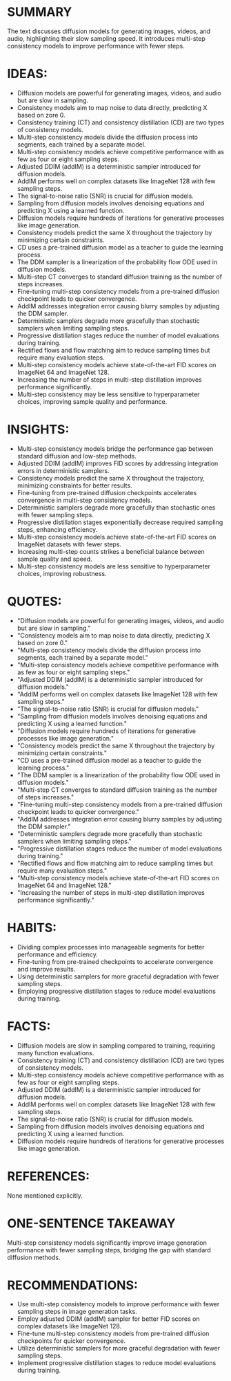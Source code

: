 # SUMMARY
The text discusses diffusion models for generating images, videos, and audio, highlighting their slow sampling speed. It introduces multi-step consistency models to improve performance with fewer steps.

# IDEAS:
- Diffusion models are powerful for generating images, videos, and audio but are slow in sampling.
- Consistency models aim to map noise to data directly, predicting X based on zore 0.
- Consistency training (CT) and consistency distillation (CD) are two types of consistency models.
- Multi-step consistency models divide the diffusion process into segments, each trained by a separate model.
- Multi-step consistency models achieve competitive performance with as few as four or eight sampling steps.
- Adjusted DDIM (addIM) is a deterministic sampler introduced for diffusion models.
- AddIM performs well on complex datasets like ImageNet 128 with few sampling steps.
- The signal-to-noise ratio (SNR) is crucial for diffusion models.
- Sampling from diffusion models involves denoising equations and predicting X using a learned function.
- Diffusion models require hundreds of iterations for generative processes like image generation.
- Consistency models predict the same X throughout the trajectory by minimizing certain constraints.
- CD uses a pre-trained diffusion model as a teacher to guide the learning process.
- The DDM sampler is a linearization of the probability flow ODE used in diffusion models.
- Multi-step CT converges to standard diffusion training as the number of steps increases.
- Fine-tuning multi-step consistency models from a pre-trained diffusion checkpoint leads to quicker convergence.
- AddIM addresses integration error causing blurry samples by adjusting the DDM sampler.
- Deterministic samplers degrade more gracefully than stochastic samplers when limiting sampling steps.
- Progressive distillation stages reduce the number of model evaluations during training.
- Rectified flows and flow matching aim to reduce sampling times but require many evaluation steps.
- Multi-step consistency models achieve state-of-the-art FID scores on ImageNet 64 and ImageNet 128.
- Increasing the number of steps in multi-step distillation improves performance significantly.
- Multi-step consistency may be less sensitive to hyperparameter choices, improving sample quality and performance.

# INSIGHTS:
- Multi-step consistency models bridge the performance gap between standard diffusion and low-step methods.
- Adjusted DDIM (addIM) improves FID scores by addressing integration errors in deterministic samplers.
- Consistency models predict the same X throughout the trajectory, minimizing constraints for better results.
- Fine-tuning from pre-trained diffusion checkpoints accelerates convergence in multi-step consistency models.
- Deterministic samplers degrade more gracefully than stochastic ones with fewer sampling steps.
- Progressive distillation stages exponentially decrease required sampling steps, enhancing efficiency.
- Multi-step consistency models achieve state-of-the-art FID scores on ImageNet datasets with fewer steps.
- Increasing multi-step counts strikes a beneficial balance between sample quality and speed.
- Multi-step consistency models are less sensitive to hyperparameter choices, improving robustness.

# QUOTES:
- "Diffusion models are powerful for generating images, videos, and audio but are slow in sampling."
- "Consistency models aim to map noise to data directly, predicting X based on zore 0."
- "Multi-step consistency models divide the diffusion process into segments, each trained by a separate model."
- "Multi-step consistency models achieve competitive performance with as few as four or eight sampling steps."
- "Adjusted DDIM (addIM) is a deterministic sampler introduced for diffusion models."
- "AddIM performs well on complex datasets like ImageNet 128 with few sampling steps."
- "The signal-to-noise ratio (SNR) is crucial for diffusion models."
- "Sampling from diffusion models involves denoising equations and predicting X using a learned function."
- "Diffusion models require hundreds of iterations for generative processes like image generation."
- "Consistency models predict the same X throughout the trajectory by minimizing certain constraints."
- "CD uses a pre-trained diffusion model as a teacher to guide the learning process."
- "The DDM sampler is a linearization of the probability flow ODE used in diffusion models."
- "Multi-step CT converges to standard diffusion training as the number of steps increases."
- "Fine-tuning multi-step consistency models from a pre-trained diffusion checkpoint leads to quicker convergence."
- "AddIM addresses integration error causing blurry samples by adjusting the DDM sampler."
- "Deterministic samplers degrade more gracefully than stochastic samplers when limiting sampling steps."
- "Progressive distillation stages reduce the number of model evaluations during training."
- "Rectified flows and flow matching aim to reduce sampling times but require many evaluation steps."
- "Multi-step consistency models achieve state-of-the-art FID scores on ImageNet 64 and ImageNet 128."
- "Increasing the number of steps in multi-step distillation improves performance significantly."

# HABITS:
- Dividing complex processes into manageable segments for better performance and efficiency.
- Fine-tuning from pre-trained checkpoints to accelerate convergence and improve results.
- Using deterministic samplers for more graceful degradation with fewer sampling steps.
- Employing progressive distillation stages to reduce model evaluations during training.

# FACTS:
- Diffusion models are slow in sampling compared to training, requiring many function evaluations.
- Consistency training (CT) and consistency distillation (CD) are two types of consistency models.
- Multi-step consistency models achieve competitive performance with as few as four or eight sampling steps.
- Adjusted DDIM (addIM) is a deterministic sampler introduced for diffusion models.
- AddIM performs well on complex datasets like ImageNet 128 with few sampling steps.
- The signal-to-noise ratio (SNR) is crucial for diffusion models.
- Sampling from diffusion models involves denoising equations and predicting X using a learned function.
- Diffusion models require hundreds of iterations for generative processes like image generation.

# REFERENCES:
None mentioned explicitly.

# ONE-SENTENCE TAKEAWAY
Multi-step consistency models significantly improve image generation performance with fewer sampling steps, bridging the gap with standard diffusion methods.

# RECOMMENDATIONS:
- Use multi-step consistency models to improve performance with fewer sampling steps in image generation tasks.
- Employ adjusted DDIM (addIM) sampler for better FID scores on complex datasets like ImageNet 128.
- Fine-tune multi-step consistency models from pre-trained diffusion checkpoints for quicker convergence.
- Utilize deterministic samplers for more graceful degradation with fewer sampling steps.
- Implement progressive distillation stages to reduce model evaluations during training.